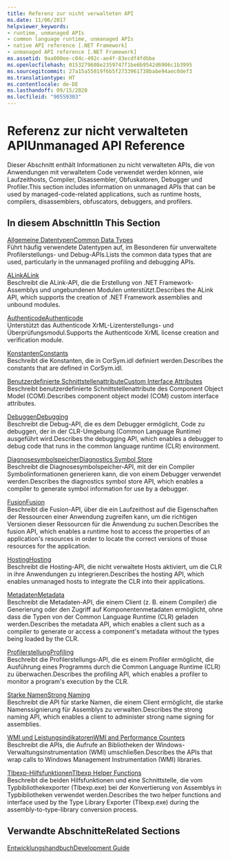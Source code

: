 ```yaml
---
title: Referenz zur nicht verwalteten API
ms.date: 11/06/2017
helpviewer_keywords:
- runtime, unmanaged APIs
- common language runtime, unmanaged APIs
- native API reference [.NET Framework]
- unmanaged API reference [.NET Framework]
ms.assetid: 9aa000ee-c04c-492c-ae4f-83ecdf4fdbbe
ms.openlocfilehash: 0153279608e2359747f1be6b9542d6906c1b3995
ms.sourcegitcommit: 27a15a55019f6b5f2733961738babe94aec0def3
ms.translationtype: HT
ms.contentlocale: de-DE
ms.lasthandoff: 09/15/2020
ms.locfileid: "90559303"
---
```

# <a name="unmanaged-api-reference"></a><span data-ttu-id="92fce-102">Referenz zur nicht verwalteten API</span><span class="sxs-lookup"><span data-stu-id="92fce-102">Unmanaged API Reference</span></span>
<span data-ttu-id="92fce-103">Dieser Abschnitt enthält Informationen zu nicht verwalteten APIs, die von Anwendungen mit verwaltetem Code verwendet werden können, wie Laufzeithosts, Compiler, Disassembler, Obfuskatoren, Debugger und Profiler.</span><span class="sxs-lookup"><span data-stu-id="92fce-103">This section includes information on unmanaged APIs that can be used by managed-code-related applications, such as runtime hosts, compilers, disassemblers, obfuscators, debuggers, and profilers.</span></span>  
  
## <a name="in-this-section"></a><span data-ttu-id="92fce-104">In diesem Abschnitt</span><span class="sxs-lookup"><span data-stu-id="92fce-104">In This Section</span></span>  
 [<span data-ttu-id="92fce-105">Allgemeine Datentypen</span><span class="sxs-lookup"><span data-stu-id="92fce-105">Common Data Types</span></span>](common-data-types-unmanaged-api-reference.md)  
 <span data-ttu-id="92fce-106">Führt häufig verwendete Datentypen auf, im Besonderen für unverwaltete Profilerstellungs- und Debug-APIs.</span><span class="sxs-lookup"><span data-stu-id="92fce-106">Lists the common data types that are used, particularly in the unmanaged profiling and debugging APIs.</span></span>  
  
 [<span data-ttu-id="92fce-107">ALink</span><span class="sxs-lookup"><span data-stu-id="92fce-107">ALink</span></span>](./alink/index.md)  
 <span data-ttu-id="92fce-108">Beschreibt die ALink-API, die die Erstellung von .NET Framework-Assemblys und ungebundenen Modulen unterstützt.</span><span class="sxs-lookup"><span data-stu-id="92fce-108">Describes the ALink API, which supports the creation of .NET Framework assemblies and unbound modules.</span></span>  
  
 [<span data-ttu-id="92fce-109">Authenticode</span><span class="sxs-lookup"><span data-stu-id="92fce-109">Authenticode</span></span>](./authenticode/index.md)  
 <span data-ttu-id="92fce-110">Unterstützt das Authenticode XrML-Lizenterstellungs- und Überprüfungsmodul.</span><span class="sxs-lookup"><span data-stu-id="92fce-110">Supports the Authenticode XrML license creation and verification module.</span></span>  
  
 [<span data-ttu-id="92fce-111">Konstanten</span><span class="sxs-lookup"><span data-stu-id="92fce-111">Constants</span></span>](constants-unmanaged-api-reference.md)  
 <span data-ttu-id="92fce-112">Beschreibt die Konstanten, die in CorSym.idl definiert werden.</span><span class="sxs-lookup"><span data-stu-id="92fce-112">Describes the constants that are defined in CorSym.idl.</span></span>  
  
 <span data-ttu-id="92fce-113">[Benutzerdefinierte Schnittstellenattribute](/previous-versions/dotnet/netframework-4.0/ms231946(v=vs.100))</span><span class="sxs-lookup"><span data-stu-id="92fce-113">[Custom Interface Attributes](/previous-versions/dotnet/netframework-4.0/ms231946(v=vs.100))</span></span>  
 <span data-ttu-id="92fce-114">Beschreibt benutzerdefinierte Schnittstellenattribute des Component Object Model (COM).</span><span class="sxs-lookup"><span data-stu-id="92fce-114">Describes component object model (COM) custom interface attributes.</span></span>  
  
 [<span data-ttu-id="92fce-115">Debuggen</span><span class="sxs-lookup"><span data-stu-id="92fce-115">Debugging</span></span>](./debugging/index.md)  
 <span data-ttu-id="92fce-116">Beschreibt die Debug-API, die es dem Debugger ermöglicht, Code zu debuggen, der in der CLR-Umgebung (Common Language Runtime) ausgeführt wird.</span><span class="sxs-lookup"><span data-stu-id="92fce-116">Describes the debugging API, which enables a debugger to debug code that runs in the common language runtime (CLR) environment.</span></span>  
  
 [<span data-ttu-id="92fce-117">Diagnosesymbolspeicher</span><span class="sxs-lookup"><span data-stu-id="92fce-117">Diagnostics Symbol Store</span></span>](./diagnostics/index.md)  
 <span data-ttu-id="92fce-118">Beschreibt die Diagnosesymbolspeicher-API, mit der ein Compiler Symbolinformationen generieren kann, die von einem Debugger verwendet werden.</span><span class="sxs-lookup"><span data-stu-id="92fce-118">Describes the diagnostics symbol store API, which enables a compiler to generate symbol information for use by a debugger.</span></span>  
  
 [<span data-ttu-id="92fce-119">Fusion</span><span class="sxs-lookup"><span data-stu-id="92fce-119">Fusion</span></span>](./fusion/index.md)  
 <span data-ttu-id="92fce-120">Beschreibt die Fusion-API, über die ein Laufzeithost auf die Eigenschaften der Ressourcen einer Anwendung zugreifen kann, um die richtigen Versionen dieser Ressourcen für die Anwendung zu suchen.</span><span class="sxs-lookup"><span data-stu-id="92fce-120">Describes the fusion API, which enables a runtime host to access the properties of an application's resources in order to locate the correct versions of those resources for the application.</span></span>  
  
 [<span data-ttu-id="92fce-121">Hosting</span><span class="sxs-lookup"><span data-stu-id="92fce-121">Hosting</span></span>](./hosting/index.md)  
 <span data-ttu-id="92fce-122">Beschreibt die Hosting-API, die nicht verwaltete Hosts aktiviert, um die CLR in ihre Anwendungen zu integrieren.</span><span class="sxs-lookup"><span data-stu-id="92fce-122">Describes the hosting API, which enables unmanaged hosts to integrate the CLR into their applications.</span></span>  
  
 [<span data-ttu-id="92fce-123">Metadaten</span><span class="sxs-lookup"><span data-stu-id="92fce-123">Metadata</span></span>](./metadata/index.md)  
 <span data-ttu-id="92fce-124">Beschreibt die Metadaten-API, die einem Client (z. B. einem Compiler) die Generierung oder den Zugriff auf Komponentenmetadaten ermöglicht, ohne dass die Typen von der Common Language Runtime (CLR) geladen werden.</span><span class="sxs-lookup"><span data-stu-id="92fce-124">Describes the metadata API, which enables a client such as a compiler to generate or access a component's metadata without the types being loaded by the CLR.</span></span>  
  
 [<span data-ttu-id="92fce-125">Profilerstellung</span><span class="sxs-lookup"><span data-stu-id="92fce-125">Profiling</span></span>](./profiling/index.md)  
 <span data-ttu-id="92fce-126">Beschreibt die Profilerstellungs-API, die es einem Profiler ermöglicht, die Ausführung eines Programms durch die Common Language Runtime (CLR) zu überwachen.</span><span class="sxs-lookup"><span data-stu-id="92fce-126">Describes the profiling API, which enables a profiler to monitor a program's execution by the CLR.</span></span>  
  
 [<span data-ttu-id="92fce-127">Starke Namen</span><span class="sxs-lookup"><span data-stu-id="92fce-127">Strong Naming</span></span>](./strong-naming/index.md)  
 <span data-ttu-id="92fce-128">Beschreibt die API für starke Namen, die einem Client ermöglicht, die starke Namenssignierung für Assemblys zu verwalten.</span><span class="sxs-lookup"><span data-stu-id="92fce-128">Describes the strong naming API, which enables a client to administer strong name signing for assemblies.</span></span>  

 [<span data-ttu-id="92fce-129">WMI und Leistungsindikatoren</span><span class="sxs-lookup"><span data-stu-id="92fce-129">WMI and Performance Counters</span></span>](wmi/index.md)  
 <span data-ttu-id="92fce-130">Beschreibt die APIs, die Aufrufe an Bibliotheken der Windows-Verwaltungsinstrumentation (WMI) umschließen.</span><span class="sxs-lookup"><span data-stu-id="92fce-130">Describes the APIs that wrap calls to Windows Management Instrumentation (WMI) libraries.</span></span>
  
 [<span data-ttu-id="92fce-131">Tlbexp-Hilfsfunktionen</span><span class="sxs-lookup"><span data-stu-id="92fce-131">Tlbexp Helper Functions</span></span>](./tlbexp/index.md)  
 <span data-ttu-id="92fce-132">Beschreibt die beiden Hilfsfunktionen und eine Schnittstelle, die vom Typbibliothekexporter (Tlbexp.exe) bei der Konvertierung von Assemblys in Typbibliotheken verwendet werden.</span><span class="sxs-lookup"><span data-stu-id="92fce-132">Describes the two helper functions and interface used by the Type Library Exporter (Tlbexp.exe) during the assembly-to-type-library conversion process.</span></span>  
  
## <a name="related-sections"></a><span data-ttu-id="92fce-133">Verwandte Abschnitte</span><span class="sxs-lookup"><span data-stu-id="92fce-133">Related Sections</span></span>  
 [<span data-ttu-id="92fce-134">Entwicklungshandbuch</span><span class="sxs-lookup"><span data-stu-id="92fce-134">Development Guide</span></span>](../development-guide.md)
